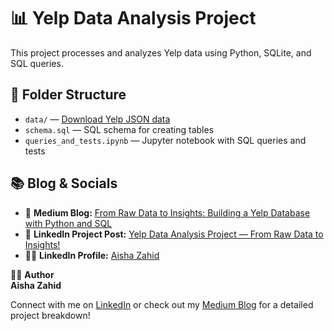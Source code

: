 # 📊 Yelp Data Analysis Project  

This project processes and analyzes Yelp data using Python, SQLite, and SQL queries.  

## 📂 Folder Structure  
- `data/` — [Download Yelp JSON data](https://business.yelp.com/data/resources/open-dataset/)  
- `schema.sql` — SQL schema for creating tables  
- `queries_and_tests.ipynb` — Jupyter notebook with SQL queries and tests  

## 📚 Blog & Socials  

- 📝 **Medium Blog:** [From Raw Data to Insights: Building a Yelp Database with Python and SQL](https://medium.com/@ayeshazahid036/from-raw-data-to-insights-building-a-yelp-database-with-python-and-sql-366a9b94fc00)  
- 🔗 **LinkedIn Project Post:** [Yelp Data Analysis Project — From Raw Data to Insights!](https://www.linkedin.com/posts/ayesha-zahid-_github-aisha-zahidyelp-data-analysis-activity-7301507748272234496-eNJX?utm_source=share&utm_medium=member_desktop&rcm=ACoAAE0R_0EBahbLoDLw1v3l-Lr4HvsK9e98P4M)  
- 👩‍💼 **LinkedIn Profile:** [Aisha Zahid](https://www.linkedin.com/in/ayesha-zahid-4a9046301/)  

👩‍💻 **Author**  
**Aisha Zahid**  

Connect with me on [LinkedIn](https://www.linkedin.com/in/ayesha-zahid-4a9046301/) or check out my [Medium Blog](https://medium.com/@ayeshazahid036) for a detailed project breakdown!  
